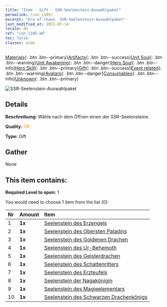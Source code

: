 ```yaml
---
title: "Item - Gift - SSR-Seelenstein-Auswahlpaket"
permalink: /con_1105/
excerpt: "Era of Chaos  SSR-Seelenstein-Auswahlpaket"
last_modified_at: 2021-07-14
locale: de
ref: "con_1105.md"
toc: false
classes: wide
---
```

 [Materials](/ItemsDE/){: .btn .btn--primary}[Artifacts](/ItemsDE/Artifacts/){: .btn .btn--success}[Unit Soul](/ItemsDE/UnitSoul/){: .btn .btn--warning}[Unit Awakening](/ItemsDE/UnitAwakening/){: .btn .btn--danger}[Hero Soul](/ItemsDE/HeroSoul/){: .btn .btn--info}[Hero Skill](/ItemsDE/HeroSkill/){: .btn .btn--primary}[Gift](/ItemsDE/Gift/){: .btn .btn--success}[Event related](/ItemsDE/Events/){: .btn .btn--warning}[Avatars](/ItemsDE/Avatars/){: .btn .btn--danger}[Consumables](/ItemsDE/Consumables/){: .btn .btn--info}[Unknown](/ItemsDE/Unknown/){: .btn .btn--primary}

 ![SSR-Seelenstein-Auswahlpaket](/images/t/i_907560.png)

## Details
 **Beschreibung:** Wähle nach dem Öffnen einen der SSR-Seelensteine.

 **Quality:** <span style="color: #FF8C00">OK</span>

 **Type:** Gift

## Gather

  None

## This item contains:

 **Required Level to open:** 1

 You would need to choose 1 item from the list (0):

  | Nr | Amount |     Item    |
  |:---|:-------|:------------|
  | 1 |  **1x** | [Seelenstein des Erzengels](/ItemsDE/unt_288/) |  | 
  | 2 |  **1x** | [Seelenstein des Obersten Paladins](/ItemsDE/unt_289/) |  | 
  | 3 |  **1x** | [Seelenstein des Goldenen Drachen](/ItemsDE/unt_295/) |  | 
  | 4 |  **1x** | [Seelenstein des Ur-Behemoth](/ItemsDE/unt_311/) |  | 
  | 5 |  **1x** | [Seelenstein des Geisterdrachen](/ItemsDE/unt_303/) |  | 
  | 6 |  **1x** | [Seelenstein des Schattenritters](/ItemsDE/unt_302/) |  | 
  | 7 |  **1x** | [Seelenstein des Erzteufels](/ItemsDE/unt_318/) |  | 
  | 8 |  **1x** | [Seelenstein der Nagakönigin](/ItemsDE/unt_325/) |  | 
  | 9 |  **1x** | [Seelenstein des Magieelementars](/ItemsDE/unt_347/) |  | 
  | 10 |  **1x** | [Seelenstein des Schwarzen Drachenkönigs](/ItemsDE/unt_334/) |  | 
